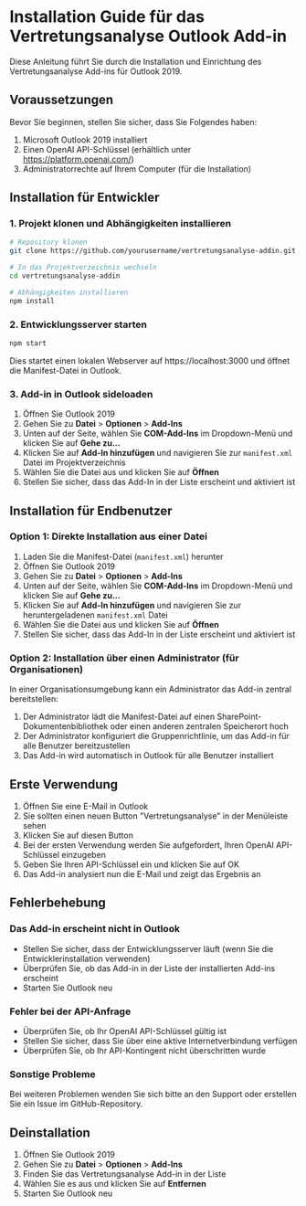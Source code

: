 # Installation Guide für das Vertretungsanalyse Outlook Add-in

Diese Anleitung führt Sie durch die Installation und Einrichtung des Vertretungsanalyse Add-ins für Outlook 2019.

## Voraussetzungen

Bevor Sie beginnen, stellen Sie sicher, dass Sie Folgendes haben:

1. Microsoft Outlook 2019 installiert
2. Einen OpenAI API-Schlüssel (erhältlich unter https://platform.openai.com/)
3. Administratorrechte auf Ihrem Computer (für die Installation)

## Installation für Entwickler

### 1. Projekt klonen und Abhängigkeiten installieren

```bash
# Repository klonen
git clone https://github.com/yourusername/vertretungsanalyse-addin.git

# In das Projektverzeichnis wechseln
cd vertretungsanalyse-addin

# Abhängigkeiten installieren
npm install
```

### 2. Entwicklungsserver starten

```bash
npm start
```

Dies startet einen lokalen Webserver auf https://localhost:3000 und öffnet die Manifest-Datei in Outlook.

### 3. Add-in in Outlook sideloaden

1. Öffnen Sie Outlook 2019
2. Gehen Sie zu **Datei** > **Optionen** > **Add-Ins**
3. Unten auf der Seite, wählen Sie **COM-Add-Ins** im Dropdown-Menü und klicken Sie auf **Gehe zu...**
4. Klicken Sie auf **Add-In hinzufügen** und navigieren Sie zur `manifest.xml` Datei im Projektverzeichnis
5. Wählen Sie die Datei aus und klicken Sie auf **Öffnen**
6. Stellen Sie sicher, dass das Add-In in der Liste erscheint und aktiviert ist

## Installation für Endbenutzer

### Option 1: Direkte Installation aus einer Datei

1. Laden Sie die Manifest-Datei (`manifest.xml`) herunter
2. Öffnen Sie Outlook 2019
3. Gehen Sie zu **Datei** > **Optionen** > **Add-Ins**
4. Unten auf der Seite, wählen Sie **COM-Add-Ins** im Dropdown-Menü und klicken Sie auf **Gehe zu...**
5. Klicken Sie auf **Add-In hinzufügen** und navigieren Sie zur heruntergeladenen `manifest.xml` Datei
6. Wählen Sie die Datei aus und klicken Sie auf **Öffnen**
7. Stellen Sie sicher, dass das Add-In in der Liste erscheint und aktiviert ist

### Option 2: Installation über einen Administrator (für Organisationen)

In einer Organisationsumgebung kann ein Administrator das Add-in zentral bereitstellen:

1. Der Administrator lädt die Manifest-Datei auf einen SharePoint-Dokumentenbibliothek oder einen anderen zentralen Speicherort hoch
2. Der Administrator konfiguriert die Gruppenrichtlinie, um das Add-in für alle Benutzer bereitzustellen
3. Das Add-in wird automatisch in Outlook für alle Benutzer installiert

## Erste Verwendung

1. Öffnen Sie eine E-Mail in Outlook
2. Sie sollten einen neuen Button "Vertretungsanalyse" in der Menüleiste sehen
3. Klicken Sie auf diesen Button
4. Bei der ersten Verwendung werden Sie aufgefordert, Ihren OpenAI API-Schlüssel einzugeben
5. Geben Sie Ihren API-Schlüssel ein und klicken Sie auf OK
6. Das Add-in analysiert nun die E-Mail und zeigt das Ergebnis an

## Fehlerbehebung

### Das Add-in erscheint nicht in Outlook

- Stellen Sie sicher, dass der Entwicklungsserver läuft (wenn Sie die Entwicklerinstallation verwenden)
- Überprüfen Sie, ob das Add-in in der Liste der installierten Add-ins erscheint
- Starten Sie Outlook neu

### Fehler bei der API-Anfrage

- Überprüfen Sie, ob Ihr OpenAI API-Schlüssel gültig ist
- Stellen Sie sicher, dass Sie über eine aktive Internetverbindung verfügen
- Überprüfen Sie, ob Ihr API-Kontingent nicht überschritten wurde

### Sonstige Probleme

Bei weiteren Problemen wenden Sie sich bitte an den Support oder erstellen Sie ein Issue im GitHub-Repository.

## Deinstallation

1. Öffnen Sie Outlook 2019
2. Gehen Sie zu **Datei** > **Optionen** > **Add-Ins**
3. Finden Sie das Vertretungsanalyse Add-in in der Liste
4. Wählen Sie es aus und klicken Sie auf **Entfernen**
5. Starten Sie Outlook neu
